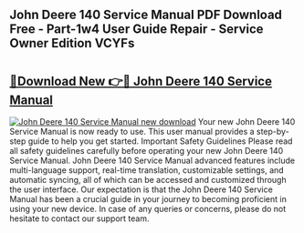 ## John Deere 140 Service Manual PDF Download Free - Part-1w4 User Guide Repair - Service Owner Edition VCYFs

# <h2><a href="http://bc95209.oget.top/?id=John+Deere+140+Service+Manual">🔗Download New 👉🔴 John Deere 140 Service Manual</a></h2>

[![John Deere 140 Service Manual new download](https://i.imgur.com/5g1atiW.png)](http://bc95209.oget.top/?id=John+Deere+140+Service+Manual)
Your new John Deere 140 Service Manual is now ready to use. This user manual provides a step-by-step guide to help you get started. Important Safety Guidelines Please read all safety guidelines carefully before operating your new John Deere 140 Service Manual. John Deere 140 Service Manual advanced features include multi-language support, real-time translation, customizable settings, and automatic syncing, all of which can be accessed and customized through the user interface. Our expectation is that the John Deere 140 Service Manual has been a crucial guide in your journey to becoming proficient in using your new device. In case of any queries or concerns, please do not hesitate to contact our support team.
